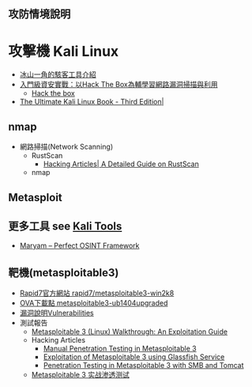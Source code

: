 ## 攻防情境說明

# 攻擊機 Kali Linux
- [冰山一角的駭客工具介紹 ](https://ithelp.ithome.com.tw/users/20114110/ironman/2536)
- [入門級資安實戰：以Hack The Box為輔學習網路漏洞掃描與利用](https://ithelp.ithome.com.tw/users/20145688/ironman/6733)
  - [Hack the box](https://www.hackthebox.com/) 
- [The Ultimate Kali Linux Book - Third Edition|](https://www.packtpub.com/product/the-ultimate-kali-linux-book-third-edition/9781835085806)
## nmap
- 網路掃描(Network Scanning)
  - RustScan
    - [Hacking Articles| A Detailed Guide on RustScan](https://www.hackingarticles.in/a-detailed-guide-on-rustscan/) 
  - nmap 

## Metasploit
## 更多工具 see [Kali Tools](https://www.kali.org/tools/all-tools/)
- [Maryam – Perfect OSINT Framework]()
## 靶機(metasploitable3)
- [Rapid7官方網站 rapid7/metasploitable3-win2k8](https://app.vagrantup.com/rapid7/boxes/metasploitable3-win2k8)
- [OVA下載點 metasploitable3-ub1404upgraded](https://sourceforge.net/projects/metasploitable3-ub1404upgraded/)
- [漏洞說明Vulnerabilities](https://github.com/rapid7/metasploitable3/wiki/Vulnerabilities)
- 測試報告
  - [Metasploitable 3 (Linux) Walkthrough: An Exploitation Guide](https://stuffwithaurum.com/2020/04/17/metasploitable-3-linux-an-exploitation-guide/)
  - Hacking Articles
    - [Manual Penetration Testing in Metasploitable 3](https://www.hackingarticles.in/manual-penetration-testing-metasploitable-3/)
    - [Exploitation of Metasploitable 3 using Glassfish Service](https://www.hackingarticles.in/exploitation-metasploitable-3-using-glassfish-service/)
    - [Penetration Testing in Metasploitable 3 with SMB and Tomcat](https://www.hackingarticles.in/penetration-testing-metasploitable-3-smb-tomcat/)
  - [Metasploitable 3 实战渗透测试](https://blog.csdn.net/weixin_51167520/article/details/114745286)

